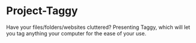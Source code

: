 # Project-Taggy
Have your files/folders/websites cluttered? Presenting Taggy, which will let you tag anything your computer for the ease of your use.
